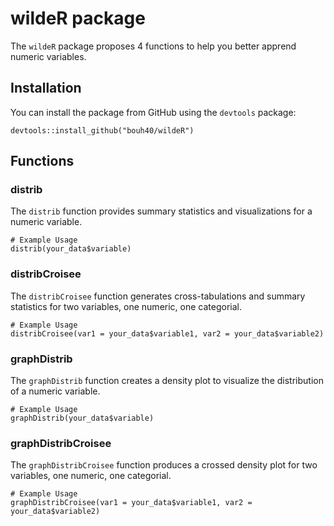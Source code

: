 # wildeR package

The `wildeR` package proposes 4 functions to help you better apprend numeric variables.

## Installation

You can install the package from GitHub using the `devtools` package:

```
devtools::install_github("bouh40/wildeR")
```

## Functions

### distrib

The `distrib` function provides summary statistics and visualizations for a numeric variable.

```
# Example Usage
distrib(your_data$variable)
```

 
### distribCroisee
The `distribCroisee` function generates cross-tabulations and summary statistics for two variables, one numeric, one categorial.

```
# Example Usage
distribCroisee(var1 = your_data$variable1, var2 = your_data$variable2)
```


### graphDistrib
The `graphDistrib` function creates a density plot to visualize the distribution of a numeric variable.

```
# Example Usage
graphDistrib(your_data$variable)
```


### graphDistribCroisee
The `graphDistribCroisee` function produces a crossed density plot for two variables, one numeric, one categorial.

```
# Example Usage
graphDistribCroisee(var1 = your_data$variable1, var2 = your_data$variable2)
```
